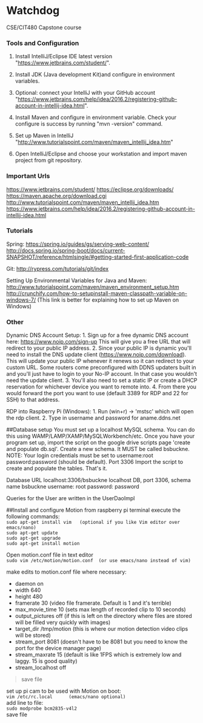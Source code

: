 # Watchdog
CSE/CIT480 Capstone course

### Tools and Configuration

   1. Install IntelliJ/Eclipse IDE latest version "https://www.jetbrains.com/student/".

   2. Install JDK (Java development Kit)and configure in environment variables.

   3. Optional: connect your IntelliJ with your GitHub account "https://www.jetbrains.com/help/idea/2016.2/registering-github-account-in-intellij-idea.html".

   4. Install Maven and configure in environment variable. Check your configure is success by running "mvn -version" command.

   5. Set up Maven in IntelliJ "http://www.tutorialspoint.com/maven/maven_intellij_idea.htm"

   6. Open IntelliJ/Eclipse and choose your workstation and import maven project from git repository.




### Important Urls

https://www.jetbrains.com/student/
https://eclipse.org/downloads/
https://maven.apache.org/download.cgi
http://www.tutorialspoint.com/maven/maven_intellij_idea.htm
https://www.jetbrains.com/help/idea/2016.2/registering-github-account-in-intellij-idea.html



### Tutorials

Spring: 
	https://spring.io/guides/gs/serving-web-content/
	http://docs.spring.io/spring-boot/docs/current-SNAPSHOT/reference/htmlsingle/#getting-started-first-application-code

Git: 
	http://rypress.com/tutorials/git/index
	
Setting Up Environmental Variables for Java and Maven:
	http://www.tutorialspoint.com/maven/maven_environment_setup.htm
	http://crunchify.com/how-to-setupinstall-maven-classpath-variable-on-windows-7/ (This link is better for explaining how to set up Maven on Windows)
	


### Other

Dynamic DNS Account Setup:
	1. Sign up for a free dynamic DNS account here: https://www.noip.com/sign-up This will give you a free URL that will redirect to your public IP address. 
	2. Since your public IP is dynamic you'll need to install the DNS update client (https://www.noip.com/download). This will update your public IP whenever it renews so it can redirect to your custom URL. Some routers come preconfigured with DDNS updaters built in and you'll just have to login to your No-IP account. In that case you wouldn't need the update client. 
	3. You'll also need to set a static IP or create a DHCP reservation for whichever device you want to remote into. 
	4. From there you would forward the port you want to use (default 3389 for RDP and 22 for SSH) to that address.

RDP into Raspberry Pi (Windows):
	1. Run (win+r) -> 'mstsc' which will open the rdp client. 
	2. Type in username and password for aname.ddns.net


##Database setup
You must set up a localhost MySQL schema. You can do this using WAMP/LAMP/XAMP/MySQLWorkbench/etc.
Once you have your program set up, import the script on the google drive scripts page 'create and populate db.sql'.
Create a new schema. It MUST be called bsbuckne.
NOTE: Your login credentials must be set to username:root password:password (should be default). Port 3306
Import the script to create and populate the tables.
That's it.

Database URL localhost:3306/bsbuckne  localhost DB, port 3306, schema name bsbuckne
username: root
password: password

Queries for the User are written in the UserDaoImpl


##Install and configure Motion
from raspberry pi terminal execute the following commands:                      <br />
`sudo apt-get install vim   (optional if you like Vim editor over emacs/nano)`  <br />
`sudo apt-get update`                                                           <br />
`sudo apt-get upgrade`                                                          <br />
`sudo apt-get install motion`

Open motion.conf file in text editor    <br />
`sudo vim /etc/motion/motion.conf  (or use emacs/nano instead of vim)`

make edits to motion.conf file where necessary:
* daemon on
* width 640
* height 480
* framerate 30            (video file framerate. Default is 1 and it's terrible)
* max_movie_time 10       (sets max length of recorded clip to 10 seconds)
* output_pictures off     (if this is left on the directory where files are stored will be filled very quickly with images)
* target_dir /tmp/motion  (this is where our motion detection video clips will be stored)
* stream_port 8081        (doesn't have to be 8081 but you need to know the port for the device manager page)
* stream_maxrate 15       (default is like 1FPS which is extremely low and laggy. 15 is good quality)
* stream_localhost off
>save file

set up pi cam to be used with Motion on boot:       <br />
`vim /etc/rc.local      (emacs/nano optional)`      <br />
add line to file:                                   <br />
`sudo modprobe bcm2835-v4l2`                        <br />
save file
